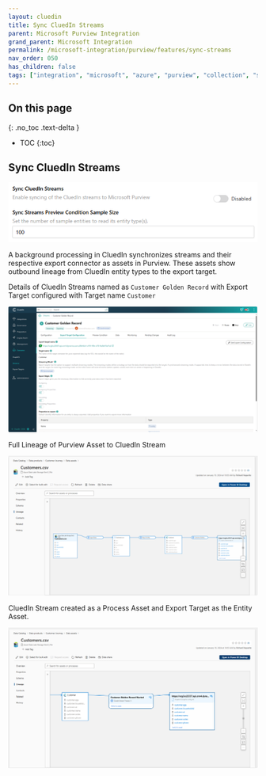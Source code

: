 ```yaml
---
layout: cluedin
title: Sync CluedIn Streams
parent: Microsoft Purview Integration
grand_parent: Microsoft Integration
permalink: /microsoft-integration/purview/features/sync-streams
nav_order: 050
has_children: false
tags: ["integration", "microsoft", "azure", "purview", "collection", "sync", "streams"]
---
```

## On this page
{: .no_toc .text-delta }
- TOC
{:toc}

## Sync CluedIn Streams

![Settings Sync Streams](../media/settings-sync-streams.png)

A background processing in CluedIn synchronizes streams and their respective export connector as assets in Purview. These assets show outbound lineage from CluedIn entity types to the export target.

Details of CluedIn Streams named as `Customer Golden Record` with Export Target configured with Target name `Customer`

![CluedIn Streams](../media/cluedin-stream.png)

Full Lineage of Purview Asset to CluedIn Stream

![Full Lineage](../media/sync-streams-asset-lineage.png)

CluedIn Stream created as a Process Asset and Export Target as the Entity Asset.

![Stream and Export Target Asset](../media/sync-streams-process-and-export-target.png)
